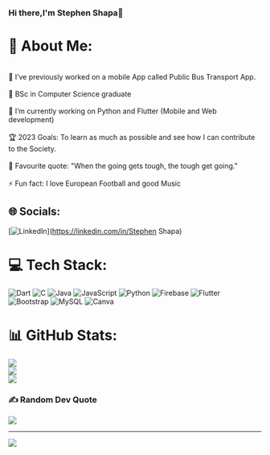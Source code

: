 ### Hi there,I'm Stephen Shapa👋

# 💫 About Me:
<br>🔭 I’ve previously worked on a mobile App called Public Bus Transport App.<br><br>🌱 BSc in Computer Science graduate<br><br>💼 I’m currently working on Python and Flutter (Mobile and Web development)<br><br>🏆 2023 Goals: To learn as much as possible and see how I can contribute to the Society.<br><br>🔑 Favourite quote: "When the going gets tough, the tough get going."<br><br>⚡ Fun fact: I love European Football and good Music


## 🌐 Socials:
[![LinkedIn](https://img.shields.io/badge/LinkedIn-%230077B5.svg?logo=linkedin&logoColor=white)](https://linkedin.com/in/Stephen Shapa) 

# 💻 Tech Stack:
![Dart](https://img.shields.io/badge/dart-%230175C2.svg?style=for-the-badge&logo=dart&logoColor=white) ![C](https://img.shields.io/badge/c-%2300599C.svg?style=for-the-badge&logo=c&logoColor=white) ![Java](https://img.shields.io/badge/java-%23ED8B00.svg?style=for-the-badge&logo=java&logoColor=white) ![JavaScript](https://img.shields.io/badge/javascript-%23323330.svg?style=for-the-badge&logo=javascript&logoColor=%23F7DF1E) ![Python](https://img.shields.io/badge/python-3670A0?style=for-the-badge&logo=python&logoColor=ffdd54) ![Firebase](https://img.shields.io/badge/firebase-%23039BE5.svg?style=for-the-badge&logo=firebase) ![Flutter](https://img.shields.io/badge/Flutter-%2302569B.svg?style=for-the-badge&logo=Flutter&logoColor=white) ![Bootstrap](https://img.shields.io/badge/bootstrap-%23563D7C.svg?style=for-the-badge&logo=bootstrap&logoColor=white) ![MySQL](https://img.shields.io/badge/mysql-%2300f.svg?style=for-the-badge&logo=mysql&logoColor=white) ![Canva](https://img.shields.io/badge/Canva-%2300C4CC.svg?style=for-the-badge&logo=Canva&logoColor=white)
# 📊 GitHub Stats:
![](https://github-readme-stats.vercel.app/api?username=Sharpido7&theme=dark&hide_border=false&include_all_commits=false&count_private=false)<br/>
![](https://github-readme-streak-stats.herokuapp.com/?user=Sharpido7&theme=dark&hide_border=false)<br/>
![](https://github-readme-stats.vercel.app/api/top-langs/?username=Sharpido7&theme=dark&hide_border=false&include_all_commits=false&count_private=false&layout=compact)

### ✍️ Random Dev Quote
![](https://quotes-github-readme.vercel.app/api?type=horizontal&theme=radical)

---
[![](https://visitcount.itsvg.in/api?id=Sharpido7&icon=0&color=0)](https://visitcount.itsvg.in)

<!-- Proudly created with GPRM ( https://gprm.itsvg.in ) -->
